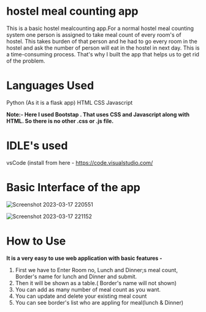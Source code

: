 # hostel meal counting app

This is a basic hostel mealcounting app.For a normal hostel meal counting system one person is assigned to take meal count of every room's of hostel. This takes burden of that person and he had to go every room in the hostel and ask the number of person will eat in the hostel in next day. This is a time-consuming process. That's why I built the app that helps us to get rid of the problem.

# Languages Used 

Python (As it is a flask app)
HTML
CSS
Javascript

**Note:- Here I used Bootstap . That uses CSS and Javascript along with HTML. So there is no other .css or .js file.**

# IDLE's used 

vsCode (install from here - https://code.visualstudio.com/


# Basic Interface of the app 

![Screenshot 2023-03-17 220551](https://user-images.githubusercontent.com/104966547/225965972-55b4e79d-9228-4169-9636-424ff1243cec.png)

![Screenshot 2023-03-17 221152](https://user-images.githubusercontent.com/104966547/225966439-9cbbc5c9-5ec1-4be9-885b-75959ffe576e.png)


# How to Use

**It is a very easy to use web application with basic features -**

1. First we have to Enter Room no, Lunch and Dinner;s meal count, Border's name for lunch and Dinner and submit.
2. Then it will be shown as a table.( Border's name will not shown)
3. You can add as many number of meal count as you want.
4. You can update and delete your existing meal count
5. You can see border's list who are appling for meal(lunch & Dinner)

